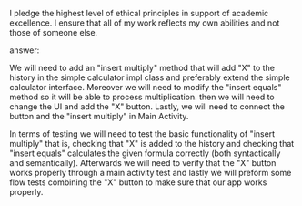 I pledge the highest level of ethical principles in support of academic excellence.  I ensure that
all of my work reflects my own abilities and not those of someone else.

answer:

We will need to add an "insert multiply" method that will add "X" to the history in the simple
calculator impl class and preferably extend the simple calculator interface. Moreover we will need
to modify the "insert equals" method so it will be able to process multiplication. then we will
need to change the UI and add the "X" button. Lastly, we will need to connect the button and
the "insert multiply" in Main Activity.

In terms of testing we will need to test the basic functionality of "insert multiply" that is,
checking that "X" is added to the history and checking that "insert equals" calculates the given
formula correctly (both syntactically and semantically).
Afterwards we will need to verify that the "X" button works properly through a main activity test
and lastly we will preform some flow tests combining the "X" button to make sure that
our app works properly.